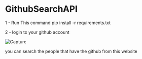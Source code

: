 # GithubSearchAPI

1 - Run This command pip install -r requirements.txt

2 - login to your github account 


![Capture](https://user-images.githubusercontent.com/97635681/159146956-8d84f91e-e328-4313-ac04-bb54baff82bd.JPG)



you can search the people that have the github from this website 
